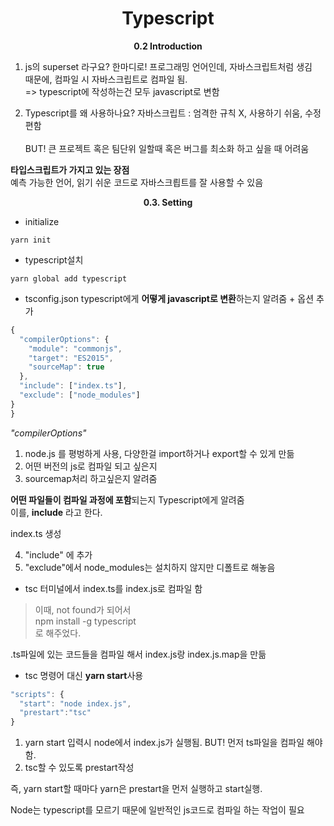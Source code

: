 <h1 align="center">
Typescript
</h1> 
<p align="center">
  <strong>0.2 Introduction</strong><br>
</p>

1. js의 superset 라구요?
   한마디로! 프로그래밍 언어인데, 자바스크립트처럼 생김<br/>
   때문에, 컴파일 시 자바스크립트로 컴파일 됨.<br/>
   => typescript에 작성하는건 모두 javascript로 변함

2. Typescript를 왜 사용하나요?
   자바스크립트 : 엄격한 규칙 X, 사용하기 쉬움, 수정 편함<br/>  
   BUT! 큰 프로젝트 혹은 팀단위 일할때 혹은 버그를 최소화 하고 싶을 때 어려움

<strong>타입스크립트가 가지고 있는 장점</strong><br/>
예측 가능한 언어, 읽기 쉬운 코드로 자바스크릡트를 잘 사용할 수 있음

<p align="center">
  <strong>0.3. Setting</strong><br>
</p>

- initialize

```
yarn init
```

- typescript설치

```
yarn global add typescript
```

- tsconfig.json
  typescript에게 <strong>어떻게 javascript로 변환</strong>하는지 알려줌 + 옵션 추가

```typescript
{
  "compilerOptions": {
    "module": "commonjs",
    "target": "ES2015",
    "sourceMap": true
  },
  "include": ["index.ts"],
  "exclude": ["node_modules"]
}
}
```

_"compilerOptions"_

1. node.js 를 평벙하게 사용, 다양한걸 import하거나 export할 수 있게 만듦
2. 어떤 버전의 js로 컴파일 되고 싶은지
3. sourcemap처리 하고싶은지 알려줌

<strong>어떤 파일들이 컴파일 과정에 포함</strong>되는지 Typescript에게 알려줌 <br>
이를, <strong>include</strong> 라고 한다.

index.ts 생성

4.  "include" 에 추가
5.  "exclude"에서 node_modules는 설치하지 않지만 디폴트로 해놓음

- tsc
  터미널에서 index.ts를 index.js로 컴파일 함

> 이때, not found가 되어서 <br>
> npm install -g typescript <br>
> 로 해주었다. <br>

.ts파일에 있는 코드들을 컴파일 해서 index.js랑 index.js.map을 만듦

- tsc 명령어 대신 <strong>yarn start</strong>사용

```typescript
"scripts": {
  "start": "node index.js",
  "prestart":"tsc"
}
```

1. yarn start 입력시 node에서 index.js가 실행됨.
   BUT! 먼저 ts파일을 컴파일 해야함.
2. tsc할 수 있도록 prestart작성

즉, yarn start할 때마다 yarn은 prestart을 먼저 실행하고 start실행.

Node는 typescript를 모르기 때문에 일반적인 js코드로 컴파일 하는 작업이 필요
